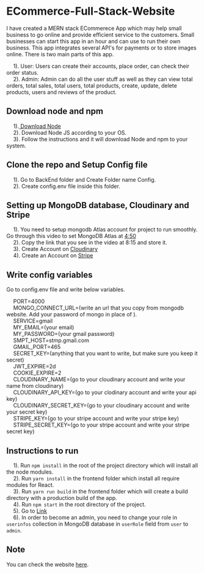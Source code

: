 # ECommerce-Full-Stack-Website

I have created a MERN stack ECommerece App which may help small business to go online and provide efficient service to the customers. Small businesses can start this app in an hour and can use to run their own business. This app integrates several API's for payments or to store images online. There is two main parts of this app.

 &emsp; 1). User: Users can create their accounts, place order, can check their order         status. </br >
 &emsp; 2). Admin: Admin can do all the user stuff as well as they can view total orders,     total sales, total users, total products, create, update, delete products, users and reviews of the product.

## Download node and npm

 &emsp; 1).<a href="https://nodejs.org/en/download/"> Download Node</a> <br />
 &emsp; 2). Download Node JS according to your OS. <br />
 &emsp; 3). Follow the instructions and it will download Node and npm to your system. <br />
  
## Clone the repo and Setup Config file

 &emsp; 1). Go to BackEnd folder and Create Folder name Config. <br />
 &emsp; 2). Create config.env file inside this folder. <br />

## Setting up MongoDB database, Cloudinary and Stripe

  &emsp; 1). You need to setup mongodb Atlas account for project to run smoothly. Go through   this video to set MongoDB Atlas at <a href="https://www.youtube.com/watch?v=OuCrHynro0w&list=PLurIMwd6GdCj_VlnKVceR66Sxfcb37VU8&index=5">4:50</a> <br />
  &emsp; 2). Copy the link that you see in the video at 8:15 and store it. <br /> 
  &emsp; 3). Create Account on <a href="https://cloudinary.com/">Cloudinary</a> <br />
 &emsp;  4). Create an Account on <a href="https://stripe.com/en-gb-ca">Stripe</a> <br />
  
## Write config variables

Go to config.env file and write below variables.

  &emsp; PORT=4000 <br />
 &emsp;  MONGO_CONNECT_URL=(write an url that you copy from mongodb website. Add your password of mongo in place of <password>).<br />
  &emsp; SERVICE=gmail<br />
  &emsp; MY_EMAIL=(your email)<br />
  &emsp; MY_PASSWORD=(your gmail password)<br />
  &emsp; SMPT_HOST=stmp.gmail.com<br />
  &emsp; GMAIL_PORT=465<br />
  &emsp; SECRET_KEY=(anything that you want to write, but make sure you keep it secret)<br />
  &emsp; JWT_EXPIRE=2d<br />
  &emsp; COOKIE_EXPIRE=2<br />
  &emsp; CLOUDINARY_NAME=(go to your cloudinary account and write your name from cloudinary)<br />
  &emsp; CLOUDINARY_API_KEY=(go to your clodinary account and write your api key)<br />
  &emsp; CLOUDINARY_SECRET_KEY=(go to your cloudinary account and write your secret key)<br />
  &emsp; STRIPE_KEY=(go to your stripe account and write your stripe key)<br />
  &emsp; STRIPE_SECRET_KEY=(go to your stripe account and write your stripe secret key)<br />

## Instructions to run

  &emsp; 1). Run `npm install` in the root of the project directory which will install all the node modules. <br />
  &emsp; 2). Run `yarn install` in the frontend folder which install all require modules for React. <br />
  &emsp; 3). Run `yarn run build` in the frontend folder which will create a build directory with a production build of the app. <br />
  &emsp; 4). Run `npm start` in the root directory of the project. <br />
  &emsp; 5). Go to <a href="http://localhost:4000/">Link</a> <br />
  &emsp; 6). In order to become an admin, you need to change your role in `userinfos` collection in MongoDB database in `userRole` field from `user` to `admin`.
  
## Note
  
  You can check the website <a href="https://e-commerce-e-shop.herokuapp.com/">here</a>.
